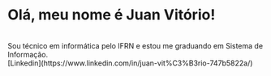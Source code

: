 # Olá, meu nome é Juan Vitório!
</br>
Sou técnico em informática pelo IFRN e estou me graduando em Sistema de Informação.
</br>
[Linkedin](https://www.linkedin.com/in/juan-vit%C3%B3rio-747b5822a/)
